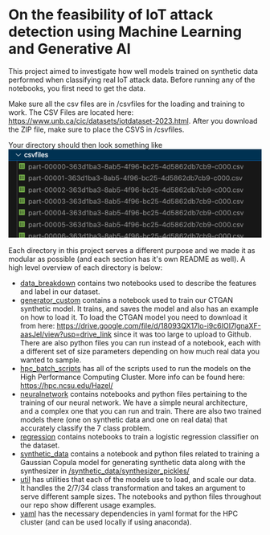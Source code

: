 # On the feasibility of IoT attack detection using Machine Learning and Generative AI 


This project aimed to investigate how well models trained on synthetic data performed when classifying real IoT attack data. Before running any of the notebooks, you first need to get the data.

Make sure all the csv files are in /csvfiles for the loading and training to work. The CSV Files are located here: https://www.unb.ca/cic/datasets/iotdataset-2023.html. After you download the ZIP file, make sure to place the CSVS in /csvfiles. 

Your directory should then look something like ![this](assets/directory_structure.png)

Each directory in this project serves a different purpose and we made it as modular as possible (and each section has it's own README as well). A high level overview of each directory is below:

- [data_breakdown](/data_breakdown/) contains two notebooks used to describe the features and label in our dataset. 
- [generator_custom](/generator_custom/) contains a notebook used to train our CTGAN synthetic model. It trains, and saves the model and also has an example on how to load it. To load the CTGAN model you need to download it from here: https://drive.google.com/file/d/18093QX17Io-i9c6IOI7lgnaXF-aasJel/view?usp=drive_link since it was too large to upload to Github. There are also python files you can run instead of a notebook, each with a different set of size parameters depending on how much real data you wanted to sample.  
- [hpc_batch_scripts](/hpc_batch_scripts/) has all of the scripts used to run the models on the High Performance Computing Cluster. More info can be found here: https://hpc.ncsu.edu/Hazel/  
- [neuralnetwork](/neuralnetwork/) contains notebooks and python files pertaining to the training of our neural network. We have a simple neural architecture, and a complex one that you can run and train. There are also two trained models there (one on synthetic data and one on real data) that accurately classify the 7 class problem.
- [regression](/regression/) contains notebooks to train a logistic regression classifier on the dataset.
- [synthetic_data](/synthetic_data/) contains a notebook and python files related to training a Gaussian Copula model for generating synthetic data along with the synthesizer in [/synthetic_data/synthesizer_pickles/](/synthetic_data/synthesizer_pickles/)
- [util](/util/) has utilities that each of the models use to load, and scale our data. It handles the 2/7/34 class transformation and takes an argument to serve different sample sizes. The notebooks and python files throughout our repo show different usage examples. 
- [yaml](/yaml/) has the necessary dependencies in yaml format for the HPC cluster (and can be used locally if using anaconda). 
  
